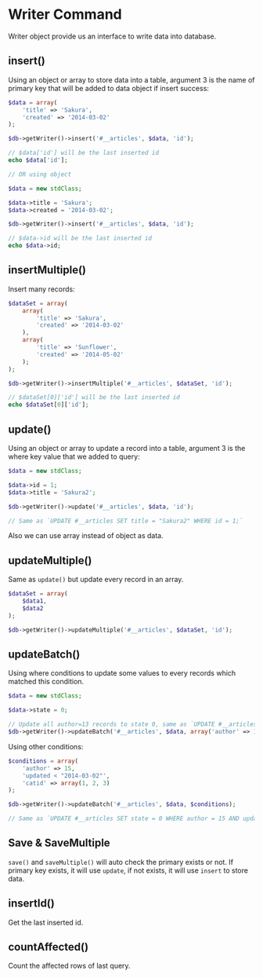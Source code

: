 # Writer Command

Writer object provide us an interface to write data into database.

## insert()

Using an object or array to store data into a table, argument 3 is the name of primary key that will be added
to data object if insert success:

``` php
$data = array(
    'title' => 'Sakura',
    'created' => '2014-03-02'
);

$db->getWriter()->insert('#__articles', $data, 'id');

// $data['id'] will be the last inserted id
echo $data['id'];

// OR using object

$data = new stdClass;

$data->title = 'Sakura';
$data->created = '2014-03-02';

$db->getWriter()->insert('#__articles', $data, 'id');

// $data->id will be the last inserted id
echo $data->id;
```

## insertMultiple()

Insert many records:

``` php
$dataSet = array(
    array(
        'title' => 'Sakura',
        'created' => '2014-03-02'
    ),
    array(
        'title' => 'Sunflower',
        'created' => '2014-05-02'
    );
);

$db->getWriter()->insertMultiple('#__articles', $dataSet, 'id');

// $dataSet[0]['id'] will be the last inserted id
echo $dataSet[0]['id'];
```

## update()

Using an object or array to update a record into a table, argument 3 is the where key value that we added to query:

``` php
$data = new stdClass;

$data->id = 1;
$data->title = 'Sakura2';

$db->getWriter()->update('#__articles', $data, 'id');

// Same as `UPDATE #__articles SET title = "Sakura2" WHERE id = 1;`
```

Also we can use array instead of object as data.

## updateMultiple()

Same as `update()` but update every record in an array.

``` php
$dataSet = array(
    $data1,
    $data2
);

$db->getWriter()->updateMultiple('#__articles', $dataSet, 'id');
```

## updateBatch()

Using where conditions to update some values to every records which matched this condition.

``` php
$data = new stdClass;

$data->state = 0;

// Update all author=13 records to state 0, same as `UPDATE #__articles SET state = 0 WHERE author = 15;`
$db->getWriter()->updateBatch('#__articles', $data, array('author' => 15));
```

Using other conditions:

``` php
$conditions = array(
    'author' => 15,
    'updated < "2014-03-02"',
    'catid' => array(1, 2, 3)
);

$db->getWriter()->updateBatch('#__articles', $data, $conditions);

// Same as `UPDATE #__articles SET state = 0 WHERE author = 15 AND updated < "2014-03-02" AND catid IN(1, 2, 3);`
```

## Save & SaveMultiple

`save()` and `saveMultiple()` will auto check the primary exists or not. If primary key exists, it will use `update`,
if not exists, it will use `insert` to store data.

## insertId()

Get the last inserted id.

## countAffected()

Count the affected rows of last query.
